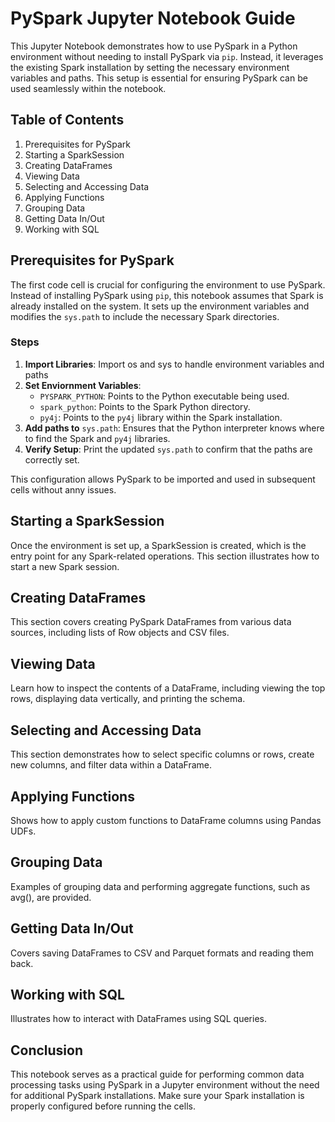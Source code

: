# PySpark Jupyter Notebook Guide
This Jupyter Notebook demonstrates how to use PySpark in a Python environment without needing to install PySpark via `pip`. Instead, it leverages the existing Spark installation by setting the necessary environment variables and paths. This setup is essential for ensuring PySpark can be used seamlessly within the notebook.

## Table of Contents
1. Prerequisites for PySpark
2. Starting a SparkSession
3. Creating DataFrames
4. Viewing Data
5. Selecting and Accessing Data
6. Applying Functions
7. Grouping Data
8. Getting Data In/Out
9. Working with SQL

## Prerequisites for PySpark
The first code cell is crucial for configuring the environment to use PySpark. Instead of installing PySpark using `pip`, this notebook assumes that Spark is already installed on the system. It sets up the environment variables and modifies the `sys.path` to include the necessary Spark directories.

### Steps
1. **Import Libraries**: Import os and sys to handle environment variables and paths
2. **Set Enviornment Variables**:
    - `PYSPARK_PYTHON`: Points to the Python executable being used.
    - `spark_python`: Points to the Spark Python directory.
    - `py4j`: Points to the `py4j` library within the Spark installation.
3. **Add paths to** `sys.path`: Ensures that the Python interpreter knows where to find the Spark and `py4j` libraries.
4. **Verify Setup**: Print the updated `sys.path` to confirm that the paths are correctly set.

This configuration allows PySpark to be imported and used in subsequent cells without anny issues.

## Starting a SparkSession
Once the environment is set up, a SparkSession is created, which is the entry point for any Spark-related operations. This section illustrates how to start a new Spark session.

## Creating DataFrames
This section covers creating PySpark DataFrames from various data sources, including lists of Row objects and CSV files.

## Viewing Data
Learn how to inspect the contents of a DataFrame, including viewing the top rows, displaying data vertically, and printing the schema.

## Selecting and Accessing Data
This section demonstrates how to select specific columns or rows, create new columns, and filter data within a DataFrame.

## Applying Functions
Shows how to apply custom functions to DataFrame columns using Pandas UDFs.

## Grouping Data
Examples of grouping data and performing aggregate functions, such as avg(), are provided.

## Getting Data In/Out
Covers saving DataFrames to CSV and Parquet formats and reading them back.

## Working with SQL
Illustrates how to interact with DataFrames using SQL queries.

## Conclusion
This notebook serves as a practical guide for performing common data processing tasks using PySpark in a Jupyter environment without the need for additional PySpark installations. Make sure your Spark installation is properly configured before running the cells.

